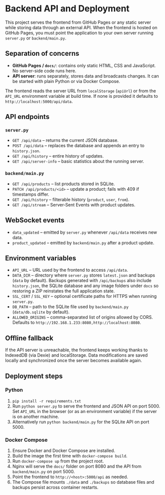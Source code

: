 # Backend API and Deployment

This project serves the frontend from GitHub Pages or any static server while storing data through an external API. When the frontend is hosted on GitHub Pages, you must point the application to your own server running `server.py` or `backend/main.py`.

## Separation of concerns

- **GitHub Pages / `docs/`**: contains only static HTML, CSS and JavaScript. No server-side code runs here.
- **API server**: runs separately, stores data and broadcasts changes. It can be started with plain Python or via Docker Compose.

The frontend reads the server URL from `localStorage` (`apiUrl`) or from the `API_URL` environment variable at build time. If none is provided it defaults to `http://localhost:5000/api/data`.

## API endpoints

### `server.py`

- `GET /api/data` – returns the current JSON database.
- `POST /api/data` – replaces the database and appends an entry to `history.json`.
- `GET /api/history` – entire history of updates.
- `GET /api/server-info` – basic statistics about the running server.

### `backend/main.py`

- `GET /api/products` – list products stored in SQLite.
- `PATCH /api/products/<id>` – update a product; fails with 409 if timestamps differ.
- `GET /api/history` – filterable history (`product`, `user`, `from`).
- `GET /api/stream` – Server‑Sent Events with product updates.

## WebSocket events

- `data_updated` – emitted by `server.py` whenever `/api/data` receives new data.
- `product_updated` – emitted by `backend/main.py` after a product update.

## Environment variables

- `API_URL` – URL used by the frontend to access `/api/data`.
- `DATA_DIR` – directory where `server.py` stores `latest.json` and backups (`data` by default).
  Backups generated with `/api/backups` also include `history.json`, the SQLite
  database and any image folders under `docs` so restoring a ZIP reinstates the
  full application state.
- `SSL_CERT` / `SSL_KEY` – optional certificate paths for HTTPS when running `server.py`.
- `DB_PATH` – path to the SQLite file used by `backend/main.py` (`data/db.sqlite` by default).
- `ALLOWED_ORIGINS` – comma-separated list of origins allowed by CORS. Defaults
  to `http://192.168.1.233:8080,http://localhost:8080`.

## Offline fallback

If the API server is unreachable, the frontend keeps working thanks to IndexedDB (via Dexie) and localStorage. Data modifications are saved locally and synchronized once the server becomes available again.

## Deployment steps

### Python

1. `pip install -r requirements.txt`
2. Run `python server.py` to serve the frontend and JSON API on port 5000.
   Set `API_URL` in the browser (or as an environment variable) if the server is on another machine.
3. Alternatively run `python backend/main.py` for the SQLite API on port 5000.

### Docker Compose

1. Ensure Docker and Docker Compose are installed.
2. Build the image the first time with `docker-compose build`.
3. Run `docker-compose up` from the project root.
4. Nginx will serve the `docs/` folder on port 8080 and the API from `backend/main.py` on port 5000.
5. Point the frontend to `http://<host>:5000/api` as needed.
6. The Compose file mounts `./data` and `./backups` so database files and backups persist across container restarts.

